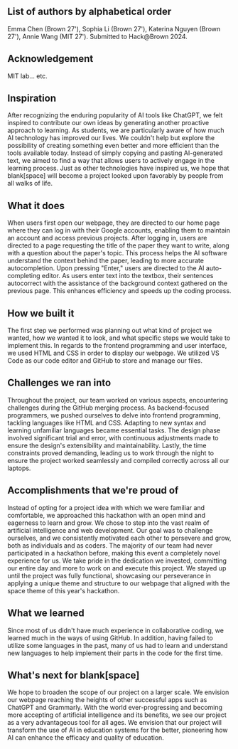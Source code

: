 ## List of authors by alphabetical order
Emma Chen (Brown 27'), Sophia Li (Brown 27'), Katerina Nguyen (Brown 27'), Annie Wang (MIT 27').
Submitted to Hack@Brown 2024.

## Acknowledgement
MIT lab... etc.

## Inspiration
After recognizing the enduring popularity of AI tools like ChatGPT, we felt inspired to contribute our own ideas by generating another proactive approach to learning. As students, we are particularly aware of how much AI technology has improved our lives. We couldn't help but explore the possibility of creating something even better and more efficient than the tools available today. Instead of simply copying and pasting AI-generated text, we aimed to find a way that allows users to actively engage in the learning process. Just as other technologies have inspired us, we hope that blank[space] will become a project looked upon favorably by people from all walks of life.

## What it does
When users first open our webpage, they are directed to our home page where they can log in with their Google accounts, enabling them to maintain an account and access previous projects. After logging in, users are directed to a page requesting the title of the paper they want to write, along with a question about the paper's topic. This process helps the AI software understand the context behind the paper, leading to more accurate autocompletion. Upon pressing "Enter," users are directed to the AI auto-completing editor. As users enter text into the textbox, their sentences autocorrect with the assistance of the background context gathered on the previous page. This enhances efficiency and speeds up the coding process.

## How we built it
The first step we performed was planning out what kind of project we wanted, how we wanted it to look, and what specific steps we would take to implement this.  In regards to the frontend programming and user interface, we used HTML and CSS in order to display our webpage. We utilized VS Code as our code editor and GitHub to store and manage our files.

## Challenges we ran into
Throughout the project, our team worked on various aspects, encountering challenges during the GitHub merging process. As backend-focused programmers, we pushed ourselves to delve into frontend programming, tackling languages like HTML and CSS. Adapting to new syntax and learning unfamiliar languages became essential tasks. The design phase involved significant trial and error, with continuous adjustments made to ensure the design's extensibility and maintainability. Lastly, the time constraints proved demanding, leading us to work through the night to ensure the project worked seamlessly and compiled correctly across all our laptops.

## Accomplishments that we're proud of
Instead of opting for a project idea with which we were familiar and comfortable, we approached this hackathon with an open mind and eagerness to learn and grow. We chose to step into the vast realm of artificial intelligence and web development. Our goal was to challenge ourselves, and we consistently motivated each other to persevere and grow, both as individuals and as coders. The majority of our team had never participated in a hackathon before, making this event a completely novel experience for us. We take pride in the dedication we invested, committing our entire day and more to work on and execute this project. We stayed up until the project was fully functional, showcasing our perseverance in applying a unique theme and structure to our webpage that aligned with the space theme of this year's hackathon.

## What we learned
Since most of us didn't have much experience in collaborative coding, we learned much in the ways of using GitHub. In addition, having failed to utilize some languages in the past, many of us had to learn and understand new languages to help implement their parts in the code for the first time.  

## What's next for blank[space]
We hope to broaden the scope of our project on a larger scale. We envision our webpage reaching the heights of other successful apps such as ChatGPT and Grammarly. With the world ever-progressing and becoming more accepting of artificial intelligence and its benefits, we see our project as a very advantageous tool for all ages. We envision that our project will transform the use of AI in education systems for the better, pioneering how AI can enhance the efficacy and quality of education.
